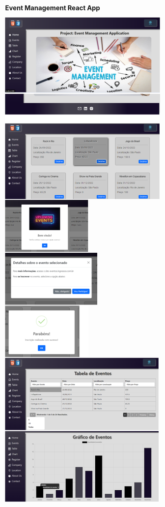 ## Event Management React App

<img src="https://github.com/HiranFerretiBaccos/event-management-react-app/blob/main/Images/1.png" width="600">
<img src="https://github.com/HiranFerretiBaccos/event-management-react-app/blob/main/Images/1.1.png" width="600">
<img src="https://github.com/HiranFerretiBaccos/event-management-react-app/blob/main/Images/2.png" width="600">
<div>
<img src="https://github.com/HiranFerretiBaccos/event-management-react-app/blob/main/Images/2.1.png" width="270">
<img src="https://github.com/HiranFerretiBaccos/event-management-react-app/blob/main/Images/2.2.png" width="300">
<img src="https://github.com/HiranFerretiBaccos/event-management-react-app/blob/main/Images/2.3.png" width="272">
</div
<div>
<img src="https://github.com/HiranFerretiBaccos/event-management-react-app/blob/main/Images/3.png" width="500">
<img src="https://github.com/HiranFerretiBaccos/event-management-react-app/blob/main/Images/4.png" width="500">
</div>
